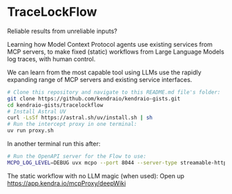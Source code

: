  # TraceLockFlow

Reliable results from unreliable inputs?

Learning how Model Context Protocol agents use existing services from MCP servers, to make fixed (static) workflows from Large Language Models log traces, with human control.

We can learn from the most capable tool using LLMs use the rapidly expanding range of MCP servers and existing service interfaces.

```bash
# Clone this repository and navigate to this README.md file's folder:
git clone https://github.com/kendraio/kendraio-gists.git
cd kendraio-gists/tracelockflow
# Install Astral UV
curl -LsSf https://astral.sh/uv/install.sh | sh
# Run the intercept proxy in one terminal:
uv run proxy.sh
```

In another terminal run this after:
```bash
# Run the OpenAPI server for the Flow to use:
MCPO_LOG_LEVEL=DEBUG uvx mcpo --port 8044 --server-type streamable-http  --cors-allow-origins="*" -- https://mcp.deepwiki.com/mcp
```
The static workflow with no LLM magic (when used):
Open up https://app.kendra.io/mcpProxy/deepWiki